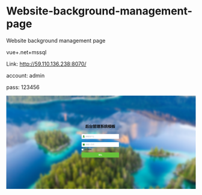 # Website-background-management-page
Website background management page    
 
vue+.net+mssql
  
Link: http://59.110.136.238:8070/     

account: admin    

pass: 123456
 
![1png](https://github.com/sunzhuhui163/Website-background-management-page/blob/main/1.PNG)
